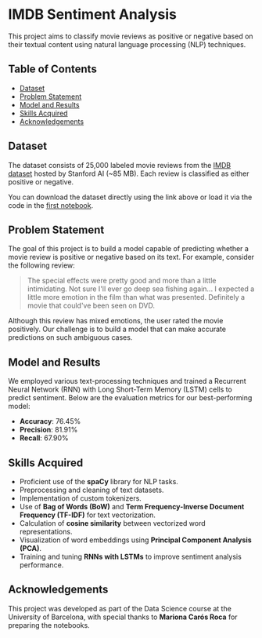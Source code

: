# IMDB Sentiment Analysis

This project aims to classify movie reviews as positive or negative based on their textual content using natural language processing (NLP) techniques.

## Table of Contents
- [Dataset](#dataset)
- [Problem Statement](#problem-statement)
- [Model and Results](#model-and-results)
- [Skills Acquired](#skills-acquired)
- [Acknowledgements](#acknowledgements)

## Dataset

The dataset consists of 25,000 labeled movie reviews from the [IMDB dataset](https://ai.stanford.edu/~amaas/data/sentiment/) hosted by Stanford AI (~85 MB). Each review is classified as either positive or negative. 

You can download the dataset directly using the link above or load it via the code in the [first notebook](notebooks/todo_text_classification_with_spacy_NLP_part1.ipynb).

## Problem Statement

The goal of this project is to build a model capable of predicting whether a movie review is positive or negative based on its text. For example, consider the following review:

> The special effects were pretty good and more than a little intimidating. Not sure I'll ever go deep sea fishing again... I expected a little more emotion in the film than what was presented. Definitely a movie that could've been seen on DVD.


Although this review has mixed emotions, the user rated the movie positively. Our challenge is to build a model that can make accurate predictions on such ambiguous cases.

## Model and Results

We employed various text-processing techniques and trained a Recurrent Neural Network (RNN) with Long Short-Term Memory (LSTM) cells to predict sentiment. Below are the evaluation metrics for our best-performing model:

- **Accuracy**: 76.45%
- **Precision**: 81.91%
- **Recall**: 67.90%


## Skills Acquired

- Proficient use of the **spaCy** library for NLP tasks.
- Preprocessing and cleaning of text datasets.
- Implementation of custom tokenizers.
- Use of **Bag of Words (BoW)** and **Term Frequency-Inverse Document Frequency (TF-IDF)** for text vectorization.
- Calculation of **cosine similarity** between vectorized word representations.
- Visualization of word embeddings using **Principal Component Analysis (PCA)**.
- Training and tuning **RNNs with LSTMs** to improve sentiment analysis performance.

## Acknowledgements

This project was developed as part of the Data Science course at the University of Barcelona, with special thanks to **Mariona Carós Roca** for preparing the notebooks.
